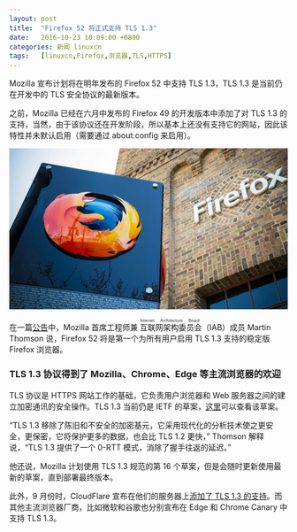 ```yaml
---
layout: post
title:	"Firefox 52 将正式支持 TLS 1.3"
date:	2016-10-23 10:09:00 +0800 
categories:	新闻 linuxcn 
tags:	[linuxcn,Firefox,浏览器,TLS,HTTPS]
---
```



Mozilla 宣布计划将在明年发布的 Firefox 52 中支持 TLS 1.3，TLS 1.3 是当前仍在开发中的 TLS 安全协议的最新版本。


之前，Mozilla 已经在六月中发布的 Firefox 49 的开发版本中添加了对 TLS 1.3 的支持，当然，由于该协议还在开发阶段，所以基本上还没有支持它的网站，因此该特性并未默认启用（需要通过 about:config 来启用）。


![](/Asserts/Images/album/201610/22/135127fynakyksxwtrfzrw.jpg)


在一篇[公告](https://groups.google.com/forum/#!topic/mozilla.dev.platform/sfeqeMkyxCI)中，Mozilla 首席工程师兼<ruby> 互联网架构委员会 <rp>  （ </rp> <rt>  Internet Architecture Board </rt> <rp>  ） </rp></ruby>（IAB）成员 Martin Thomson 说，Firefox 52 将是第一个为所有用户启用 TLS 1.3 支持的稳定版 Firefox 浏览器。


### TLS 1.3 协议得到了 Mozilla、Chrome、Edge 等主流浏览器的欢迎


TLS 协议是 HTTPS 网站工作的基础，它负责用户浏览器和 Web 服务器之间的建立加密通讯的安全操作。TLS 1.3 当前仍是 IETF 的草案，[这里](https://tools.ietf.org/html/draft-ietf-tls-tls13-16)可以查看该草案。


“TLS 1.3 移除了陈旧和不安全的加密基元，它采用现代化的分析技术使之更安全，更保密，它将保护更多的数据，也会比 TLS 1.2 更快，” Thomson 解释说，“TLS 1.3 提供了一个 0-RTT 模式，消除了握手往返的延迟。”


他还说，Mozilla 计划使用 TLS 1.3 规范的第 16 个草案，但是会随时更新使用最新的草案，直到部署最终版本。


此外，9 月份时，CloudFlare 宣布在他们的服务器上[添加了 TLS 1.3 的支持](https://blog.cloudflare.com/introducing-tls-1-3/)。而其他主流浏览器厂商，比如微软和谷歌也分别宣布在 Edge 和 Chrome Canary 中支持 TLS 1.3。
